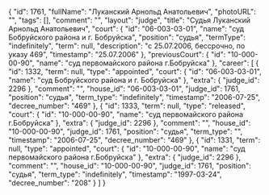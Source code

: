 {
    "id": 1761,
    "fullName": "Луканский Арнольд Анатольевич",
    "photoURL": "",
    "tags": [],
    "comment": "",
    "layout": "judge",
    "title": "Судья Луканский Арнольд Анатольевич",
    "court": {
        "id": "06-003-03-01",
        "name": "суд Бобруйского района и г. Бобруйска",
        "position": "судья",
        "termType": "indefinitely",
        "term": null,
        "description": "c 25.07.2006, бессрочно, по указу 469",
        "timestamp": "25.07.2006"
    },
    "previousCourt": {
        "id": "10-000-00-90",
        "name": "суд первомайского района г.Бобруйска"
    },
    "career": [
        {
            "id": 1332,
            "term": null,
            "type": "appointed",
            "court": {
                "id": "06-003-03-01",
                "name": "суд Бобруйского района и г. Бобруйска"
            },
            "extra": {
                "judge_id": 2296
            },
            "comment": "",
            "house_id": "06-003-03-01",
            "judge_id": 1761,
            "position": "судья",
            "term_type": "indefinitely",
            "timestamp": "2006-07-25",
            "decree_number": "469"
        },
        {
            "id": 1333,
            "term": null,
            "type": "released",
            "court": {
                "id": "10-000-00-90",
                "name": "суд первомайского района г.Бобруйска"
            },
            "extra": {
                "judge_id": 2296
            },
            "comment": "",
            "house_id": "10-000-00-90",
            "judge_id": 1761,
            "position": "судья",
            "term_type": "",
            "timestamp": "2006-07-25",
            "decree_number": "469"
        },
        {
            "id": 1331,
            "term": null,
            "type": "appointed",
            "court": {
                "id": "10-000-00-90",
                "name": "суд первомайского района г.Бобруйска"
            },
            "extra": {
                "judge_id": 2296
            },
            "comment": "",
            "house_id": "10-000-00-90",
            "judge_id": 1761,
            "position": "судья",
            "term_type": "indefinitely",
            "timestamp": "1997-03-24",
            "decree_number": "208"
        }
    ]
}